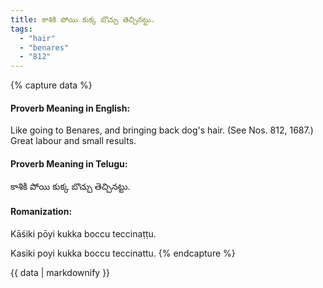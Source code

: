```yaml
---
title: కాశికి పోయి కుక్క బొచ్చు తెచ్చినట్టు.
tags:
  - "hair"
  - "benares"
  - "812"
---
```


{% capture data %}
#### Proverb Meaning in English:
Like going to Benares, and bringing back dog's hair.
(See Nos. 812, 1687.)
Great labour and small results.

#### Proverb Meaning in Telugu:
కాశికి పోయి కుక్క బొచ్చు తెచ్చినట్టు.

#### Romanization:
Kāśiki pōyi kukka boccu teccinaṭṭu.

Kasiki poyi kukka boccu teccinattu.
{% endcapture %}

{{ data | markdownify }}

